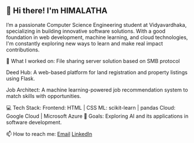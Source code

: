 ## 👋 Hi there! I'm HIMALATHA 
I’m a passionate Computer Science Engineering student at Vidyavardhaka, specializing in building innovative software solutions. With a good foundation in web development, machine learning, and cloud technologies, I'm constantly exploring new ways to learn and make real impact contributions.

🌱 What I worked on:
File sharing server solution based on SMB protocol

Deed Hub: A web-based platform for land registration and property listings using Flask.

Job Architect: A machine learning-powered job recommendation system to match skills with opportunities.

💻 Tech Stack:
Frontend: HTML | CSS 
ML: scikit-learn | pandas
Cloud: Google Cloud | Microsoft Azure 
🎯 Goals:
Exploring AI and its applications in software development.


📫 How to reach me:
[Email](himalatha2508@gmail.com)
[LinkedIn](www.linkedin.com/in/himalatha-m)

<!--
**Himalatha25/Himalatha25** is a ✨ _special_ ✨ repository because its `README.md` (this file) appears on your GitHub profile.

Here are some ideas to get you started:

- 🔭 I’m currently working on ...
- 🌱 I’m currently learning ...
- 👯 I’m looking to collaborate on ...
- 🤔 I’m looking for help with ...
- 💬 Ask me about ...
- 📫 How to reach me: ...
- 😄 Pronouns: ...
- ⚡ Fun fact: ...
-->
